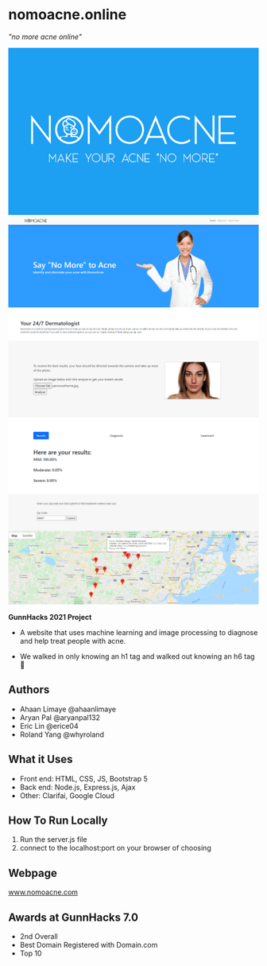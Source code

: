 # nomoacne.online 
*"no more acne online"*

![logo](nomoacnethumbnail.png)
![home screen](landingpagenomoacne.png)
![test case](acneresult1.png)
![map feature](mapderma.png)

**GunnHacks 2021 Project**

- A website that uses machine learning and image processing to diagnose and help treat people with acne.

- We walked in only knowing an h1 tag and walked out knowing an h6 tag 😤

## Authors
- Ahaan Limaye @ahaanlimaye
- Aryan Pal @aryanpal132
- Eric Lin @erice04
- Roland Yang @whyroland

## What it Uses

- Front end: HTML, CSS, JS, Bootstrap 5
- Back end: Node.js, Express.js, Ajax
- Other: Clarifai, Google Cloud

## How To Run Locally
1. Run the server.js file
2. connect to the localhost:port on your browser of choosing

## Webpage
www.nomoacne.com

## Awards at GunnHacks 7.0
- 2nd Overall
- Best Domain Registered with Domain.com
- Top 10
